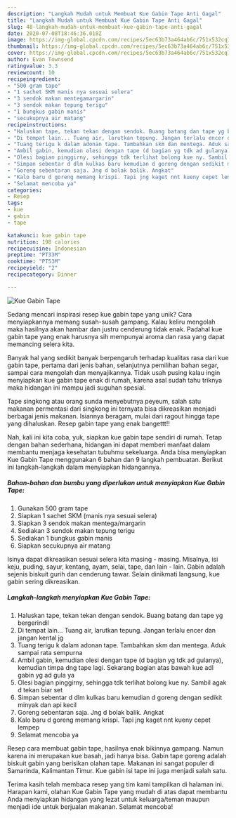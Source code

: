 ```yaml
---
description: "Langkah Mudah untuk Membuat Kue Gabin Tape Anti Gagal"
title: "Langkah Mudah untuk Membuat Kue Gabin Tape Anti Gagal"
slug: 48-langkah-mudah-untuk-membuat-kue-gabin-tape-anti-gagal
date: 2020-07-08T18:46:36.018Z
image: https://img-global.cpcdn.com/recipes/5ec63b73a464ab6c/751x532cq70/kue-gabin-tape-foto-resep-utama.jpg
thumbnail: https://img-global.cpcdn.com/recipes/5ec63b73a464ab6c/751x532cq70/kue-gabin-tape-foto-resep-utama.jpg
cover: https://img-global.cpcdn.com/recipes/5ec63b73a464ab6c/751x532cq70/kue-gabin-tape-foto-resep-utama.jpg
author: Evan Townsend
ratingvalue: 3.3
reviewcount: 10
recipeingredient:
- "500 gram tape"
- "1 sachet SKM manis nya sesuai selera"
- "3 sendok makan mentegamargarin"
- "3 sendok makan tepung terigu"
- "1 bungkus gabin manis"
- "secukupnya air matang"
recipeinstructions:
- "Haluskan tape, tekan tekan dengan sendok. Buang batang dan tape yg bergerindil"
- "Di tempat lain... Tuang air, larutkan tepung. Jangan terlalu encer dan jangan kental jg"
- "Tuang terigu k dalam adonan tape. Tambahkan skm dan mentega. Aduk sampai rata sempurna"
- "Ambil gabin, kemudian olesi dengan tape (d bagian yg tdk ad gulanya), kemudian timpa dng tape lagi. Sekarang bagian atas bawah kue adl gabin yg ad gula ya"
- "Olesi bagian pinggirny, sehingga tdk terlihat bolong kue ny. Sambil agak d tekan biar set"
- "Simpan sebentar d dlm kulkas baru kemudian d goreng dengan sedikit minyak dan api kecil"
- "Goreng sebentaran saja. Jng d bolak balik. Angkat"
- "Kalo baru d goreng memang krispi. Tapi jng kaget nnt kueny cepet lempep"
- "Selamat mencoba ya"
categories:
- Resep
tags:
- kue
- gabin
- tape

katakunci: kue gabin tape 
nutrition: 198 calories
recipecuisine: Indonesian
preptime: "PT33M"
cooktime: "PT53M"
recipeyield: "2"
recipecategory: Dinner

---
```



![Kue Gabin Tape](https://img-global.cpcdn.com/recipes/5ec63b73a464ab6c/751x532cq70/kue-gabin-tape-foto-resep-utama.jpg)

Sedang mencari inspirasi resep kue gabin tape yang unik? Cara menyiapkannya memang susah-susah gampang. Kalau keliru mengolah maka hasilnya akan hambar dan justru cenderung tidak enak. Padahal kue gabin tape yang enak harusnya sih mempunyai aroma dan rasa yang dapat memancing selera kita.

Banyak hal yang sedikit banyak berpengaruh terhadap kualitas rasa dari kue gabin tape, pertama dari jenis bahan, selanjutnya pemilihan bahan segar, sampai cara mengolah dan menyajikannya. Tidak usah pusing kalau ingin menyiapkan kue gabin tape enak di rumah, karena asal sudah tahu triknya maka hidangan ini mampu jadi suguhan spesial.

Tape singkong atau orang sunda menyebutnya peyeum, salah satu makanan permentasi dari singkong ini ternyata bisa dikreasikan menjadi berbagai jenis makanan. Isiannya beragam, mulai dari ragout hingga tape yang dihaluskan. Resep gabin tape yang enak bangettt!!


Nah, kali ini kita coba, yuk, siapkan kue gabin tape sendiri di rumah. Tetap dengan bahan sederhana, hidangan ini dapat memberi manfaat dalam membantu menjaga kesehatan tubuhmu sekeluarga. Anda bisa menyiapkan Kue Gabin Tape menggunakan 6 bahan dan 9 langkah pembuatan. Berikut ini langkah-langkah dalam menyiapkan hidangannya.

<!--inarticleads1-->

##### Bahan-bahan dan bumbu yang diperlukan untuk menyiapkan Kue Gabin Tape:

1. Gunakan 500 gram tape
1. Siapkan 1 sachet SKM (manis nya sesuai selera)
1. Siapkan 3 sendok makan mentega/margarin
1. Sediakan 3 sendok makan tepung terigu
1. Sediakan 1 bungkus gabin manis
1. Siapkan secukupnya air matang


Isinya dapat dikreasikan sesuai selera kita masing - masing. Misalnya, isi keju, puding, sayur, kentang, ayam, selai, tape, dan lain - lain. Gabin adalah sejenis biskuit gurih dan cenderung tawar. Selain dinikmati langsung, kue gabin sering dikreasikan. 

<!--inarticleads2-->

##### Langkah-langkah menyiapkan Kue Gabin Tape:

1. Haluskan tape, tekan tekan dengan sendok. Buang batang dan tape yg bergerindil
1. Di tempat lain... Tuang air, larutkan tepung. Jangan terlalu encer dan jangan kental jg
1. Tuang terigu k dalam adonan tape. Tambahkan skm dan mentega. Aduk sampai rata sempurna
1. Ambil gabin, kemudian olesi dengan tape (d bagian yg tdk ad gulanya), kemudian timpa dng tape lagi. Sekarang bagian atas bawah kue adl gabin yg ad gula ya
1. Olesi bagian pinggirny, sehingga tdk terlihat bolong kue ny. Sambil agak d tekan biar set
1. Simpan sebentar d dlm kulkas baru kemudian d goreng dengan sedikit minyak dan api kecil
1. Goreng sebentaran saja. Jng d bolak balik. Angkat
1. Kalo baru d goreng memang krispi. Tapi jng kaget nnt kueny cepet lempep
1. Selamat mencoba ya


Resep cara membuat gabin tape, hasilnya enak bikinnya gampang. Namun karena ini merupakan kue basah, jadi hanya bisa. Gabin tape goreng adalah biskuit gabin yang berisikan olahan tape. Makanan ini sangat populer di Samarinda, Kalimantan Timur. Kue gabin isi tape ini juga menjadi salah satu. 

Terima kasih telah membaca resep yang tim kami tampilkan di halaman ini. Harapan kami, olahan Kue Gabin Tape yang mudah di atas dapat membantu Anda menyiapkan hidangan yang lezat untuk keluarga/teman maupun menjadi ide untuk berjualan makanan. Selamat mencoba!
